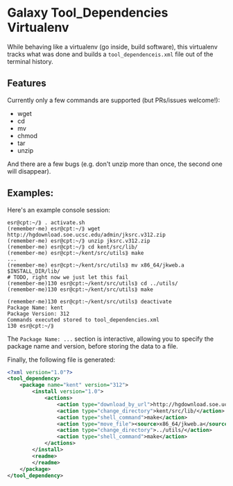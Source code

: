 # Galaxy Tool_Dependencies Virtualenv

While behaving like a virtualenv (go inside, build software), this virtualenv tracks what was done and builds a `tool_dependenceis.xml` file out of the terminal history.

## Features

Currently only a few commands are supported (but PRs/issues welcome!):

 - wget
 - cd
 - mv
 - chmod
 - tar
 - unzip

And there are a few bugs (e.g. don't unzip more than once, the second one will disappear).

## Examples:

Here's an example console session:

```console
esr@cpt:~/⟫ . activate.sh
(remember-me) esr@cpt:~/⟫ wget http://hgdownload.soe.ucsc.edu/admin/jksrc.v312.zip
(remember-me) esr@cpt:~/⟫ unzip jksrc.v312.zip
(remember-me) esr@cpt:~/⟫ cd kent/src/lib/
(remember-me) esr@cpt:~/kent/src/utils⟫ make
...
(remember-me) esr@cpt:~/kent/src/utils⟫ mv x86_64/jkweb.a $INSTALL_DIR/lib/
# TODO, right now we just let this fail
(remember-me)130 esr@cpt:~/kent/src/utils⟫ cd ../utils/
(remember-me)130 esr@cpt:~/kent/src/utils⟫ make

(remember-me)130 esr@cpt:~/kent/src/utils⟫ deactivate 
Package Name: kent
Package Version: 312
Commands executed stored to tool_dependencies.xml
130 esr@cpt:~/⟫ 
```

The `Package Name: ...` section is interactive, allowing you to specify the package name and version, before storing the data to a file.

Finally, the following file is generated:

```xml
<?xml version="1.0"?>
<tool_dependency>
    <package name="kent" version="312">
        <install version="1.0">
            <actions>
                <action type="download_by_url">http://hgdownload.soe.ucsc.edu/admin/jksrc.v312.zip</action>
                <action type="change_directory">kent/src/lib/</action>
                <action type="shell_command">make</action>
                <action type="move_file"><source>x86_64/jkweb.a</source><destination>$INSTALL_DIR/lib/</destination></action>
                <action type="change_directory">../utils/</action>
                <action type="shell_command">make</action>
            </actions>
        </install>
        <readme>
        </readme>
    </package>
</tool_dependency>
```
